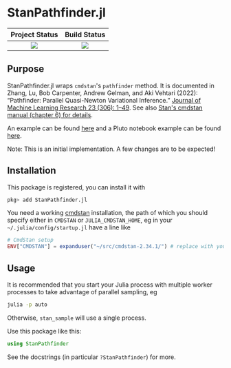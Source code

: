 # StanPathfinder.jl

| **Project Status**          |  **Build Status** |
|:---------------------------:|:-----------------:|
|![][project-status-img] | ![][CI-build] |

[docs-dev-img]: https://img.shields.io/badge/docs-dev-blue.svg
[docs-dev-url]: https://stanjulia.github.io/StanPathfinder.jl/latest

[docs-stable-img]: https://img.shields.io/badge/docs-stable-blue.svg
[docs-stable-url]: https://stanjulia.github.io/StanPathfinder.jl/stable

[CI-build]: https://github.com/stanjulia/StanPathfinder.jl/workflows/CI/badge.svg?branch=master

[issues-url]: https://github.com/stanjulia/StanPathfinder.jl/issues

[project-status-img]: https://img.shields.io/badge/lifecycle-stable-green.svg

## Purpose

StanPathfinder.jl wraps `cmdstan`'s `pathfinder` method. It is documented in Zhang, Lu, Bob Carpenter, Andrew Gelman, and Aki Vehtari (2022): “Pathfinder: Parallel Quasi-Newton Variational Inference.” [Journal of Machine Learning Research 23 (306): 1–49](http://jmlr.org/papers/v23/21-0889.html). See also [Stan's cmdstan manual (chapter 6) for details](https://mc-stan.org/docs/cmdstan-guide/pathfinder-intro.html).

An example can be found [here](https://github.com/StanJulia/StanPathfinder.jl/blob/master/examples/Bernoulli/bernoulli.jl) and a Pluto notebook example can be found [here](https://github.com/StanJulia/StanExampleNotebooks.jl/tree/main/notebooks/Pathfinder).

Note: This is an initial implementation. A few changes are to be expected!

## Installation

This package is registered, you can install it with

```julia
pkg> add StanPathfinder.jl
```

You need a working [cmdstan](https://mc-stan.org/users/interfaces/cmdstan.html) installation, the path of which you should specify either in `CMDSTAN` or `JULIA_CMDSTAN_HOME`, eg in your `~/.julia/config/startup.jl` have a line like
```julia
# CmdStan setup
ENV["CMDSTAN"] = expanduser("~/src/cmdstan-2.34.1/") # replace with your path
```

## Usage

It is recommended that you start your Julia process with multiple worker processes to take advantage of parallel sampling, eg

```sh
julia -p auto
```

Otherwise, `stan_sample` will use a single process.

Use this package like this:

```julia
using StanPathfinder
```

See the docstrings (in particular `?StanPathfinder`) for more.
